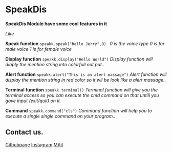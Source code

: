 # SpeakDis
**SpeakDis Module have some cool features in it**

*Like*

**Speak function**
```speakk.speak("hello Jerry",0) ```
*0 is the voice type*
*0 is for male voice*
*1 is for female voice*

**Display function**
```speakk.display("Hello World")```
*Display function will diaply the mention string into colorfull out put..*

**Alert function**
```speakk.alert("This is an alert massage")```
*Alert function will display the mention string in red color so it wil be look like a alert massage..*

**Terminal function**
```speakk.terminal()```
*Terminal function will give you the terminal access so you can execute the cmd command on that untill you gave input (exit/quit) on it.*

**Command**
```speakk.command("cls")```
*Command function will help you to execute a single single command on your program..*

## Contact us.
[Githubpage](https://github.com/Jerry4539/)
[Instagram](https://www.instagram.com/xhacking_official/)
[MAil](shanayaagraval@gmail.com)



